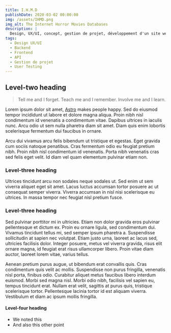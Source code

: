 ```yaml
---
title: I.H.M.D
publishDate: 2020-03-02 00:00:00
img: /assets/IHMD.png
img_alt: The Internet Horror Movies Databases
description: |
  Design, UX/UI, concept, gestion de projet, développement d'un site web responsive fullstack + API Rest => Horror Movies Database.
tags:
  - Design UX/UI
  - Backend
  - Frontend
  - API
  - Gestion de projet
  - User Testing
---
```


## Level-two heading

> Tell me and I forget. Teach me and I remember. Involve me and I learn.

Lorem ipsum dolor sit amet, <a href="https://astro.build/">Astro</a> makes people happy. Sed do eiusmod tempor incididunt ut labore et dolore magna aliqua. Proin nibh nisl condimentum id venenatis a condimentum vitae. Dapibus ultrices in iaculis nunc. Arcu odio ut sem nulla pharetra diam sit amet. Diam quis enim lobortis scelerisque fermentum dui faucibus in ornare.

Arcu dui vivamus arcu felis bibendum ut tristique et egestas. Eget gravida cum sociis natoque penatibus. Cras fermentum odio eu feugiat pretium nibh. Proin nibh nisl condimentum id venenatis. Porta nibh venenatis cras sed felis eget velit. Id diam vel quam elementum pulvinar etiam non.

### Level-three heading

Ultrices tincidunt arcu non sodales neque sodales ut. Sed enim ut sem viverra aliquet eget sit amet. Lacus luctus accumsan tortor posuere ac ut consequat semper viverra. Viverra accumsan in nisl nisi scelerisque eu ultrices. In massa tempor nec feugiat nisl pretium fusce.

### Level-three heading

Sed pulvinar porttitor mi in ultricies. Etiam non dolor gravida eros pulvinar pellentesque et dictum ex. Proin eu ornare ligula, sed condimentum dui. Vivamus tincidunt tellus mi, sed semper ipsum pharetra a. Suspendisse sollicitudin at sapien nec volutpat. Etiam justo urna, laoreet ac lacus sed, ultricies facilisis dolor. Integer posuere, metus vel viverra gravida, risus elit ornare magna, id feugiat erat risus ullamcorper libero. Proin vitae diam auctor, laoreet lorem vitae, varius tellus.

Aenean pretium purus augue, ut bibendum erat convallis quis. Cras condimentum quis velit ac mollis. Suspendisse non purus fringilla, venenatis nisl porta, finibus odio. Curabitur aliquet metus faucibus libero interdum euismod. Morbi sed magna nisl. Morbi odio nibh, facilisis vel sapien eu, tempus tincidunt erat. Nullam erat velit, sagittis at purus quis, tristique scelerisque tortor. Pellentesque lacinia tortor id est aliquam viverra. Vestibulum et diam ac ipsum mollis fringilla.

#### Level-four heading

- We noted this
- And also this other point
